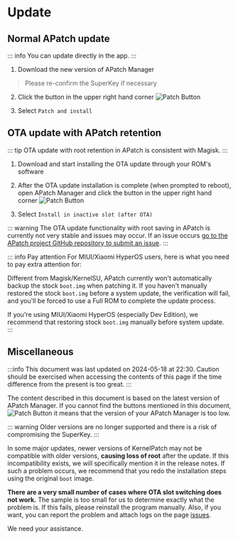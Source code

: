 # Update

## Normal APatch update

::: info
You can update directly in the app.
:::

1. Download the new version of APatch Manager

> Please re-confirm the SuperKey if necessary

2. Click the button in the upper right hand corner ![Patch Button](/PButton.png)

3. Select `Patch and install`

## OTA update with APatch retention

::: tip
OTA update with root retention in APatch is consistent with Magisk.
:::

1. Download and start installing the OTA update through your ROM's software

2. After the OTA update installation is complete (when prompted to reboot), open APatch Manager and click the button in the upper right hand corner ![Patch Button](/PButton.png)

3. Select `Install in inactive slot (after OTA)`

::: warning
The OTA update functionality with root saving in APatch is currently not very stable and issues may occur. If an issue occurs [go to the APatch project GitHub repository to submit an issue](https://github.com/bmax121/APatch/issues/new/choose).
:::

::: info Pay attention
For MIUI/Xiaomi HyperOS users, here is what you need to pay extra attention for:

Different from Magisk/KernelSU, APatch currently won't automatically backup the stock `boot.img` when patching it. If you haven't manually restored the stock `boot.img` before a system update, the verification will fail, and you'll be forced to use a Full ROM to complete the update process.

If you're using MIUI/Xiaomi HyperOS (especially Dev Edition), we recommend that restoring stock `boot.img` manually before system update.
:::

## Miscellaneous

:::info
This document was last updated on 2024-05-18 at 22:30. Caution should be exercised when accessing the contents of this page if the time difference from the present is too great.
:::

The content described in this document is based on the latest version of APatch Manager. If you cannot find the buttons mentioned in this document, ![Patch Button](/PButton.png) it means that the version of your APatch Manager is too low.

::: warning
Older versions are no longer supported and there is a risk of compromising the SuperKey.
:::

In some major updates, newer versions of KernelPatch may not be compatible with older versions, **causing loss of root** after the update. If this incompatibility exists, we will specifically mention it in the release notes. If such a problem occurs, we recommend that you redo the installation steps using the original `boot` image.

**There are a very small number of cases where OTA slot switching does not work.** The sample is too small for us to determine exactly what the problem is. If this fails, please reinstall the program manually. Also, if you want, you can report the problem and attach logs on the page [issues](https://github.com/bmax121/APatch/issues/new/choose).

We need your assistance.
